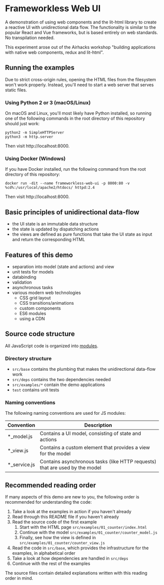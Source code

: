 # Frameworkless Web UI

A demonstration of using web components and the lit-html library to create a reactive UI with unidirectional data flow.
The functionality is similar to the popular React and Vue frameworks, but is based entirely on web standards. No transpilation needed.

This experiment arose out of the Airhacks workshop "building applications with native web components, redux and lit-html".

## Running the examples

Due to strict cross-origin rules, opening the HTML files from the filesystem won't work properly. Instead, you'll need to start a web server that serves static files.

### Using Python 2 or 3 (macOS/Linux)

On macOS and Linux, you'll most likely have Python installed, so running one of the following commands in the root directory of this repository should just work:

    python2 -m SimpleHTTPServer
    python3 -m http.server

Then visit http://localhost:8000.

### Using Docker (Windows)

If you have Docker installed, run the following command from the root directory of this repository:

    docker run -dit --name frameworkless-web-ui -p 8000:80 -v %cd%:/usr/local/apache2/htdocs/ httpd:2.4

Then visit http://localhost:8000.

## Basic principles of unidirectional data-flow

- the UI state is an immutable data structure
- the state is updated by dispatching actions
- the views are defined as pure functions that take the UI state as input and return the corresponding HTML

## Features of this demo

- separation into model (state and actions) and view
- unit tests for models
- databinding
- validation
- asynchronous tasks
- various modern web technologies
    - CSS grid layout
    - CSS transitions/animations
    - custom components
    - ES6 modules
    - using a CDN

## Source code structure

All JavaScript code is organized into
[modules](https://developer.mozilla.org/en-US/docs/Web/JavaScript/Guide/Modules).

### Directory structure

- `src/base` contains the plumbing that makes the unidirectional data-flow work
- `src/deps` contains the two dependencies needed
- `src/examples/*` contain the demo applications
- `test` contains unit tests

### Naming conventions

The following naming conventions are used for JS modules:

| Convention | Description |
|------------|-------------|
| *_model.js |  Contains a UI model, consisting of state and actions |
| *_view.js | Contains a custom element that provides a view for the model |
| *_service.js | Contains asynchronous tasks (like HTTP requests) that are used by the model |

## Recommended reading order

If many aspects of this demo are new to you, the following order is recommended for understanding the code:

1. Take a look at the examples in action if you haven't already
2. Read through this README file if you haven't already
3. Read the source code of the first example
    1. Start with the HTML page `src/examples/01_counter/index.html`
    2. Continue with the model `src/examples/01_counter/counter_model.js`
    3. Finally, see how the view is defined in `src/examples/01_counter/counter_view.js`
4. Read the code in `src/base`, which provides the infrastructure for the examples, in alphabetical order
5. Take a look at how dependencies are handled in `src/deps`
6. Continue with the rest of the examples

The source files contain detailed explanations written with this reading order in mind.
